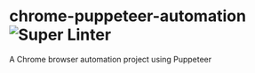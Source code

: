 # chrome-puppeteer-automation ![Super Linter](https://github.com/gauravmahto/chrome-puppeteer-automation/workflows/Super%20Linter/badge.svg)
A Chrome browser automation project using Puppeteer
